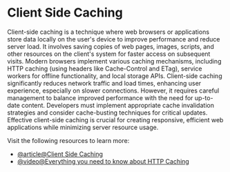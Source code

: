 # Client Side Caching

Client-side caching is a technique where web browsers or applications store data locally on the user's device to improve performance and reduce server load. It involves saving copies of web pages, images, scripts, and other resources on the client's system for faster access on subsequent visits. Modern browsers implement various caching mechanisms, including HTTP caching (using headers like Cache-Control and ETag), service workers for offline functionality, and local storage APIs. Client-side caching significantly reduces network traffic and load times, enhancing user experience, especially on slower connections. However, it requires careful management to balance improved performance with the need for up-to-date content. Developers must implement appropriate cache invalidation strategies and consider cache-busting techniques for critical updates. Effective client-side caching is crucial for creating responsive, efficient web applications while minimizing server resource usage.

Visit the following resources to learn more:

- [@article@Client Side Caching](https://redis.io/docs/latest/develop/use/client-side-caching/)
- [@video@Everything you need to know about HTTP Caching](https://www.youtube.com/watch?v=HiBDZgTNpXY)
